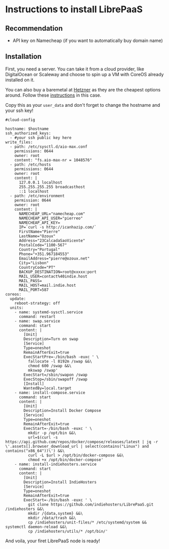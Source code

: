 # Instructions to install LibrePaaS

## Recommendation
- API key on Namecheap (if you want to automatically buy domain name)

## Installation

First, you need a server.
You can take it from a cloud provider, like DigitalOcean or Scaleway and choose to spin up a VM with CoreOS already installed on it.

You can also buy a baremetal at [Hetzner](https://serverboerse.de/index.php?country=EN) as they are the cheapest options around. Follow these [instructions](INSTALL_HETZNER.md) in this case.

Copy this as your `user_data` and don't forget to change the hostname and your ssh key!

```
#cloud-config

hostname: $hostname
ssh_authorized_keys:
  - #your ssh public key here
write_files:
  - path: /etc/sysctl.d/aio-max.conf
    permissions: 0644
    owner: root
    content: "fs.aio-max-nr = 1048576"
  - path: /etc/hosts
    permissions: 0644
    owner: root
    content: |
      127.0.0.1 localhost
      255.255.255.255 broadcasthost
      ::1 localhost
  - path: /etc/environment
    permission: 0644
    owner: root
    content: |
      NAMECHEAP_URL="namecheap.com"
      NAMECHEAP_API_USER="pierreo"
      NAMECHEAP_API_KEY=
      IP=`curl -s http://icanhazip.com/`
      FirstName="Pierre"
      LastName="Ozoux"
      Address="23CalcadaSaoVicente"
      PostalCode="1100-567"
      Country="Portugal"
      Phone="+351.967184553"
      EmailAddress="pierre@ozoux.net"
      City="Lisbon"
      CountryCode="PT"
      BACKUP_DESTINATION=root@xxxxx:port
      MAIL_USER=contact%40indie.host
      MAIL_PASS=
      MAIL_HOST=mail.indie.host
      MAIL_PORT=587
coreos:
  update:
    reboot-strategy: off
  units:
    - name: systemd-sysctl.service
      command: restart
    - name: swap.service
      command: start
      content: |
        [Unit]
        Description=Turn on swap
        [Service]
        Type=oneshot
        RemainAfterExit=true
        ExecStartPre=-/bin/bash -euxc ' \
          fallocate -l 8192m /swap &&\
          chmod 600 /swap &&\
          mkswap /swap'
        ExecStart=/sbin/swapon /swap
        ExecStop=/sbin/swapoff /swap
        [Install]
        WantedBy=local.target
    - name: install-compose.service
      command: start
      content: |
        [Unit]
        Description=Install Docker Compose
        [Service]
        Type=oneshot
        RemainAfterExit=true
        ExecStart=-/bin/bash -euxc ' \
          mkdir -p /opt/bin &&\
          url=$(curl -s https://api.github.com/repos/docker/compose/releases/latest | jq -r \'.assets[].browser_download_url | select(contains("Linux") and contains("x86_64"))\') &&\
          curl -L $url > /opt/bin/docker-compose &&\
          chmod +x /opt/bin/docker-compose'
    - name: install-indiehosters.service
      command: start
      content: |
        [Unit]
        Description=Install IndieHosters
        [Service]
        Type=oneshot
        RemainAfterExit=true
        ExecStart=-/bin/bash -euxc ' \
          git clone https://github.com/indiehosters/LibrePaaS.git /indiehosters &&\
          mkdir /{data,system} &&\
          mkdir /data/trash &&\
          cp /indiehosters/unit-files/* /etc/systemd/system && systemctl daemon-reload &&\
          cp /indiehosters/utils/* /opt/bin/'
```

And voila, your firet LibrePaaS node is ready!
